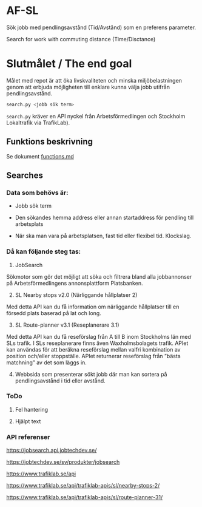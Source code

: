 # AF-SL

Sök jobb med pendlingsavstånd (Tid/Avstånd) som en preferens parameter.

Search for work with commuting distance (Time/Disctance)


# Slutmålet / The end goal

Målet med repot är att öka livskvaliteten och minska miljöbelastningen genom att erbjuda möjligheten till enklare kunna välja jobb utifrån pendlingsavstånd.

```bash
search.py <jobb sök term>
```

`search.py` kräver en API nyckel från Arbetsförmedlingen och Stockholm Lokaltrafik via TrafikLab).


## Funktions beskrivning

Se dokument [functions.md](functions.md)


## Searches

### Data som behövs är:

- Jobb sök term

- Den sökandes hemma address eller annan startaddress för pendling till arbetsplats

- När ska man vara på arbetsplatsen, fast tid eller flexibel tid. Klockslag.

### Då kan följande steg tas:

1. JobSearch

Sökmotor som gör det möjligt att söka och filtrera bland alla jobbannonser på Arbetsförmedlingens annonsplattform Platsbanken. 

2. SL Nearby stops v2.0 (Närliggande hållplatser 2)

Med detta API kan du få information om närliggande hållplatser till en försedd plats baserad på lat och long.

3. SL Route-planner v3.1 (Reseplanerare 3.1)

Med detta API kan du få reseförslag från A till B inom Stockholms län med SLs trafik. I SLs reseplanerare finns även Waxholmsbolagets trafik. APIet kan användas för att beräkna reseförslag mellan valfri kombination av position och/eller stoppställe. APIet returnerar reseförslag från ”bästa matchning” av det som läggs in.

4. Webbsida som presenterar sökt jobb där man kan sortera på pendlingsavstånd i tid eller avstånd.


### ToDo

1. Fel hantering

2. Hjälpt text


### API referenser

https://jobsearch.api.jobtechdev.se/

https://jobtechdev.se/sv/produkter/jobsearch

https://www.trafiklab.se/api

https://www.trafiklab.se/api/trafiklab-apis/sl/nearby-stops-2/

https://www.trafiklab.se/api/trafiklab-apis/sl/route-planner-31/

